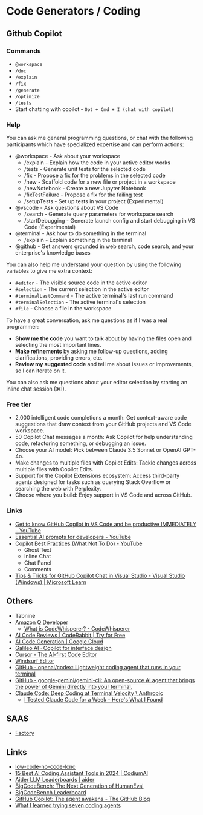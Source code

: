 # Code Generators / Coding

## Github Copilot

### Commands

- `@workspace`
- `/doc`
- `/explain`
- `/fix`
- `/generate`
- `/optimize`
- `/tests`
- Start chatting with copilot - `Opt + Cmd + I (chat with copilot)`

### Help

You can ask me general programming questions, or chat with the following participants which have specialized expertise and can perform actions:

- @workspace - Ask about your workspace
    - /explain - Explain how the code in your active editor works
    - /tests - Generate unit tests for the selected code
    - /fix - Propose a fix for the problems in the selected code
    - /new - Scaffold code for a new file or project in a workspace
    - /newNotebook - Create a new Jupyter Notebook
    - /fixTestFailure - Propose a fix for the failing test
    - /setupTests - Set up tests in your project (Experimental)
- @vscode - Ask questions about VS Code
    - /search - Generate query parameters for workspace search
    - /startDebugging - Generate launch config and start debugging in VS Code (Experimental)
- @terminal - Ask how to do something in the terminal
    - /explain - Explain something in the terminal
- @github - Get answers grounded in web search, code search, and your enterprise's knowledge bases

You can also help me understand your question by using the following variables to give me extra context:

- `#editor` - The visible source code in the active editor
- `#selection` - The current selection in the active editor
- `#terminalLastCommand` - The active terminal's last run command
- `#terminalSelection` - The active terminal's selection
- `#file` - Choose a file in the workspace

To have a great conversation, ask me questions as if I was a real programmer:

- **Show me the code** you want to talk about by having the files open and selecting the most important lines.
- **Make refinements** by asking me follow-up questions, adding clarifications, providing errors, etc.
- **Review my suggested code** and tell me about issues or improvements, so I can iterate on it.

You can also ask me questions about your editor selection by starting an inline chat session (⌘I).

### Free tier

- 2,000 intelligent code completions a month: Get context-aware code suggestions that draw context from your GitHub projects and VS Code workspace.
- 50 Copilot Chat messages a month: Ask Copilot for help understanding code, refactoring something, or debugging an issue.
- Choose your AI model: Pick between Claude 3.5 Sonnet or OpenAI GPT-4o.
- Make changes to multiple files with Copilot Edits: Tackle changes across multiple files with Copilot Edits.
- Support for the Copilot Extensions ecosystem: Access third-party agents designed for tasks such as querying Stack Overflow or searching the web with Perplexity.
- Choose where you build: Enjoy support in VS Code and across GitHub.

### Links

- [Get to know GitHub Copilot in VS Code and be productive IMMEDIATELY - YouTube](https://www.youtube.com/watch?v=jXp5D5ZnxGM&ab_channel=VisualStudioCode)
- [Essential AI prompts for developers - YouTube](https://www.youtube.com/watch?v=H3M95i4iS5c&ab_channel=VisualStudioCode)
- [Copilot Best Practices (What Not To Do) - YouTube](https://www.youtube.com/watch?v=2q0BoioYSxQ&ab_channel=VisualStudioCode)
	- Ghost Text
	- Inline Chat
	- Chat Panel
	- Comments
- [Tips & Tricks for GitHub Copilot Chat in Visual Studio - Visual Studio (Windows) | Microsoft Learn](https://learn.microsoft.com/en-us/visualstudio/ide/copilot-chat-context)

## Others

- Tabnine
- [Amazon Q Developer](https://aws.amazon.com/q/developer/)
	- [What is CodeWhisperer? - CodeWhisperer](https://docs.aws.amazon.com/codewhisperer/latest/userguide/what-is-cwspr.html)
- [AI Code Reviews | CodeRabbit | Try for Free](https://coderabbit.ai/)
- [AI Code Generation | Google Cloud](https://cloud.google.com/use-cases/ai-code-generation?hl=en)
- [Galileo AI · Copilot for interface design](https://www.usegalileo.ai/)
- [Cursor - The AI-first Code Editor](https://www.cursor.com/)
- [Windsurf Editor](https://windsurf.com/)
- [GitHub - openai/codex: Lightweight coding agent that runs in your terminal](https://github.com/openai/codex)
- [GitHub - google-gemini/gemini-cli: An open-source AI agent that brings the power of Gemini directly into your terminal.](https://github.com/google-gemini/gemini-cli)
- [Claude Code: Deep Coding at Terminal Velocity \\ Anthropic](https://www.anthropic.com/claude-code)
	- [I Tested Claude Code for a Week - Here's What I Found](https://www.thetoolnerd.com/p/i-tested-claude-code-for-a-week)

## SAAS

- [Factory](https://www.factory.ai/)

## Links

- [low-code-no-code-lcnc](cloud/others/low-code-no-code-lcnc.md)
- [15 Best AI Coding Assistant Tools in 2024 | CodiumAI](https://www.codium.ai/blog/best-ai-coding-assistant-tools/)
- [Aider LLM Leaderboards | aider](https://aider.chat/docs/leaderboards/)
- [BigCodeBench: The Next Generation of HumanEval](https://huggingface.co/blog/leaderboard-bigcodebench)
- [BigCodeBench Leaderboard](https://bigcode-bench.github.io/)
- [GitHub Copilot: The agent awakens - The GitHub Blog](https://github.blog/news-insights/product-news/github-copilot-the-agent-awakens/)
- [What I learned trying seven coding agents](https://www.understandingai.org/p/what-i-learned-trying-seven-coding)

